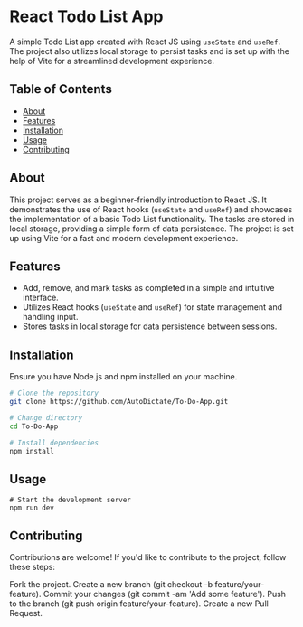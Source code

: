 # React Todo List App

A simple Todo List app created with React JS using `useState` and `useRef`. The project also utilizes local storage to persist tasks and is set up with the help of Vite for a streamlined development experience.

## Table of Contents

- [About](#about)
- [Features](#features)
- [Installation](#installation)
- [Usage](#usage)
- [Contributing](#contributing)

## About

This project serves as a beginner-friendly introduction to React JS. It demonstrates the use of React hooks (`useState` and `useRef`) and showcases the implementation of a basic Todo List functionality. The tasks are stored in local storage, providing a simple form of data persistence. The project is set up using Vite for a fast and modern development experience.

## Features

- Add, remove, and mark tasks as completed in a simple and intuitive interface.
- Utilizes React hooks (`useState` and `useRef`) for state management and handling input.
- Stores tasks in local storage for data persistence between sessions.

## Installation

Ensure you have Node.js and npm installed on your machine.

```bash
# Clone the repository
git clone https://github.com/AutoDictate/To-Do-App.git

# Change directory
cd To-Do-App

# Install dependencies
npm install

```
## Usage
```
# Start the development server
npm run dev

```
## Contributing
Contributions are welcome! If you'd like to contribute to the project, follow these steps:

Fork the project.
Create a new branch (git checkout -b feature/your-feature).
Commit your changes (git commit -am 'Add some feature').
Push to the branch (git push origin feature/your-feature).
Create a new Pull Request.
